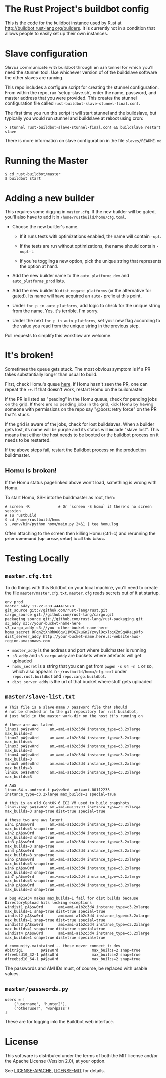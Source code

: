 # The Rust Project's buildbot config

This is the code for the buildbot instance used by Rust at
http://buildbot.rust-lang.org/builders. It is currently not in a
condition that allows people to easily set up their own instances.

# Slave configuration

Slaves communicate with buildbot through an ssh tunnel for which
you'll need the stunnel tool. Use whichever version of of the
buildslave software the other slaves are running.

This repo includes a configure script for creating the stunnel
configuration. From within the repo, run 'setup-slave.sh', enter the
name, password, and master address that you were provided. This
creates the stunnel configuration file called
`rust-buildbot-slave-stunnel-final.conf`.

The first time you run this script it will start stunnel and the
buildslave, but typically you would run stunnel and buildslave at
reboot using cron:

```
> stunnel rust-buildbot-slave-stunnel-final.conf && buildslave restart slave
```

There is more information on slave configuration in the file `slaves/README.md`

# Running the Master

```
$ cd rust-buildbot/master
$ buildbot start
```

# Adding a new builder

This requires some digging in `master.cfg`. If the new builder will be gated,
you'll also have to add it in `/home/rustbuild/homu/cfg.toml`.

* Choose the new builder's name. 

    * If it runs tests with optimizations enabled, the name will contain
      `-opt`. 

    * If the tests are run without optimizations, the name should contain
      `-nopt-t`. 

    * If you're toggling a new option, pick the unique string that represents
      the option at hand.

* Add the new builder name to the `auto_platforms_dev` and
  `auto_platforms_prod` lists.

* Add the new builder to `dist_nogate_platforms` (or the alternative for
  gated). Its name will have acquired an `auto-` prefix at this point.

* Under `for p in auto_platforms`, add logic to check for the unique string
  from the name. Yes, it's terrible. I'm sorry.

* Under the next `for p in auto_platforms`, set your new flag according to the
  value you read from the unique string in the previous step.

Pull requests to simplify this workflow are welcome. 

# It's broken!

Sometimes the queue gets stuck. The most obvious symptom is if a PR takes
substantially longer than usual to build. 

First, check Homu's queue [here](http://buildbot.rust-lang.org/homu/queue/rust). 
If Homu hasn't seen the PR, one can repeat the `r+`. If that doesn't work,
restart Homu on the buildmaster. 

If the PR is listed as "pending" in the Homu queue, check for pending jobs on
[the grid](http://buildbot.rust-lang.org/grid?branch=auto&width=10). If there
are no pending jobs in the grid, kick Homu by having someone with permissions
on the repo say "@bors: retry force" on the PR that's stuck. 

If the grid is aware of the jobs, check for lost buildslaves. When a builder
gets lost, its name will be purple and its status will include "slave lost".
This means that either the host needs to be booted or the buildbot process on
it needs to be restarted. 

If the above steps fail, restart the Buildbot process on the production
buildmaster.

## Homu is broken!

If the Homu status page linked above won't load, something is wrong with Homu. 

To start Homu, SSH into the buildmaster as root, then:

```
# screen -R             # Or `screen -S homu` if there's no screen session
# su rustbuild
$ cd /home/rustbuild/homu
$ .venv/bin/python homu/main.py 2>&1 | tee homu.log
```

Often attaching to the screen then killing Homu (ctrl+c) and rerunning the
prior command (up-arrow, enter) is all this takes. 

# Testing Locally

## `master.cfg.txt`

To do things with this Buildbot on your local machine, you'll need to create
the file `master/master.cfg.txt`. `master.cfg` reads secrets out of it at
startup. 

```
env prod
master_addy 11.22.333.4444:5678
git_source git://github.com/rust-lang/rust.git
cargo_source git://github.com/rust-lang/cargo.git
packaging_source git://github.com/rust-lang/rust-packaging.git
s3_addy s3://your-bucket-name-here
s3_cargo_addy s3://your-other-bucket-name-here
homu_secret RFqnZtXnRhD66qv11WOGIkuGn2YzvylOcxlqqXZmSq4RaLpXfb
dist_server_addy http://your-bucket-name.here.s3-website-aws-region.amazonaws.com
```

* `master_addy` is the address and port where buildmaster is running
* `s3_addy` and `s3_cargo_addy` are buckets where artefacts will get uploaded
* `homu_secret` is a string that you can get from `pwgen -s 64 -n 1` or so,
   which also appears in `~/rustbuild/homu/cfg.toml` under `repo.rust.buildbot`
   and `repo.cargo.buildbot`. 
* `dist_server_addy` is the url of that bucket where stuff gets uploaded

## `master/slave-list.txt`

```
# This file is a slave-name / password file that should
# not be checked in to the git repository for rust buildbot,
# just held in the master work-dir on the host it's running on

# these are aws latent
linux1 pA$sw0rd     ami=ami-a1b2c3d4 instance_type=c3.2xlarge max_builds=3
linux2 pA$sw0rd     ami=ami-a1b2c3d4 instance_type=c3.2xlarge max_builds=3
linux3 pA$sw0rd     ami=ami-a1b2c3d4 instance_type=c3.2xlarge max_builds=3
linux4 pA$sw0rd     ami=ami-a1b2c3d4 instance_type=c3.2xlarge max_builds=3
linux5 pA$sw0rd     ami=ami-a1b2c3d4 instance_type=c3.2xlarge max_builds=3
linux6 pA$sw0rd     ami=ami-a1b2c3d4 instance_type=c3.2xlarge max_builds=3

# AWS
linux-64-x-android-t pA$sw0rd  ami=ami-00112233 instance_type=c3.2xlarge max_builds=1 special=true

# this is an old CentOS 6 EC2 VM used to build snapshots
linux-snap pA$sw0rd ami=ami-00112233 instance_type=c3.2xlarge max_builds=3 snap=true dist=true special=true

# these two are aws latent
win1 pA$sw0rd       ami=ami-a1b2c3d4 instance_type=c3.2xlarge max_builds=3 snap=true
win2 pA$sw0rd       ami=ami-a1b2c3d4 instance_type=c3.2xlarge max_builds=3 snap=true
win3 pA$sw0rd       ami=ami-a1b2c3d4 instance_type=c3.2xlarge max_builds=3 snap=true
win4 pA$sw0rd       ami=ami-a1b2c3d4 instance_type=c3.2xlarge max_builds=3 snap=true
win5 pA$sw0rd       ami=ami-a1b2c3d4 instance_type=c3.2xlarge max_builds=3 snap=true
win6 pA$sw0rd       ami=ami-a1b2c3d4 instance_type=c3.2xlarge max_builds=3 snap=true
win7 pA$sw0rd       ami=ami-a1b2c3d4 instance_type=c3.2xlarge max_builds=3 snap=true
win8 pA$sw0rd       ami=ami-a1b2c3d4 instance_type=c3.2xlarge max_builds=3 snap=true

# bug #21434 makes max_builds=1 fail for dist builds because DirectoryUpload hits locking exceptions
windist1 pA$sw0rd       ami=ami-a1b2c3d4 instance_type=c3.2xlarge max_builds=1 snap=true dist=true special=true
windist2 pA$sw0rd       ami=ami-a1b2c3d4 instance_type=c3.2xlarge max_builds=1 snap=true dist=true special=true
windist3 pA$sw0rd       ami=ami-a1b2c3d4 instance_type=c3.2xlarge max_builds=1 snap=true dist=true special=true
windist4 pA$sw0rd       ami=ami-a1b2c3d4 instance_type=c3.2xlarge max_builds=1 snap=true dist=true special=true

# community-maintained -- these never connect to dev
#bitrig1        pA$sw0rd               max_builds=2 snap=true
#freebsd10_32-1 pA$sw0rd               max_builds=2 snap=true
#freebsd10_64-1 pA$sw0rd               max_builds=2 snap=true
```

The passwords and AMI IDs must, of course, be replaced with usable values.

## `master/passwords.py`

```
users = [
    ('username', 'hunter2'),
    ('otheruser', 'wordpass')
]
```
These are for logging into the Buildbot web interface.

# License

This software is distributed under the terms of both the MIT license
and/or the Apache License (Version 2.0), at your option.

See [LICENSE-APACHE](LICENSE-APACHE), [LICENSE-MIT](LICENSE-MIT) for details.

